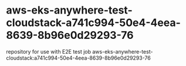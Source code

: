 # aws-eks-anywhere-test-cloudstack-a741c994-50e4-4eea-8639-8b96e0d29293-76
repository for use with E2E test job aws-eks-anywhere-test-cloudstack:a741c994-50e4-4eea-8639-8b96e0d29293-76

